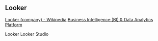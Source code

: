 ## Looker

[Looker (company) - Wikipedia](https://en.wikipedia.org/wiki/Looker_%28company%29)
[Business Intelligence (BI) & Data Analytics Platform](http://www.looker.com/)

Looker
Looker Studio

